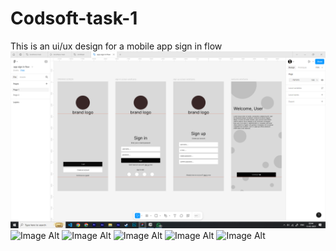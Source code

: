 # Codsoft-task-1
This is an ui/ux design for a mobile app sign in flow
![Image Alt](https://github.com/TusharBamal/Codsoft-task-1/blob/main/Screenshot%20(28).png?raw=true)
![Image Alt](image_url)
![Image Alt](image_url)
![Image Alt](image_url)
![Image Alt](image_url)
![Image Alt](image_url)
